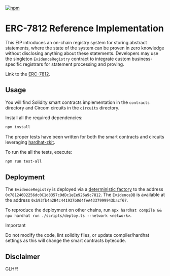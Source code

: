 [![npm](https://img.shields.io/npm/v/@rarimo/evidence-registry.svg)](https://www.npmjs.com/package/@rarimo/evidence-registry)

# ERC-7812 Reference Implementation

This EIP introduces an on-chain registry system for storing abstract statements, where the state of the system can be proven in zero knowledge without disclosing anything about these statements. Developers may use the singleton `EvidenceRegistry` contract to integrate custom business-specific registrars for statement processing and proving.

Link to the [ERC-7812](https://ethereum-magicians.org/t/erc-7812-zk-identity-registry/21624).

## Usage

You will find Solidity smart contracts implementation in the `contracts` directory and Circom circuits in the `circuits` directory.

Install all the required dependencies:

```bash
npm install
```

The proper tests have been written for both the smart contracts and circuits leveraging [hardhat-zkit](https://github.com/dl-solarity/hardhat-zkit).

To run the all the tests, execute:

```bash
npm run test-all
```

## Deployment

The `EvidenceRegistry` is deployed via a [deterministic factory](https://github.com/Arachnid/deterministic-deployment-proxy) to the address `0x781246D2256dc0C1d8357c9dDc1eEe926a9c7812`. The `EvidenceDB` is available at the address `0xb93fb4a2B4c441937b0d4feA4337999943bacf67`.

To reproduce the deployment on other chains, run `npx hardhat compile && npx hardhat run ./scripts/deploy.ts --network <network>`.

> [!IMPORTANT]
> Do not modify the code, lint solidity files, or update compiler/hardhat settings as this will change the smart contracts bytecode.

## Disclaimer

GLHF!
